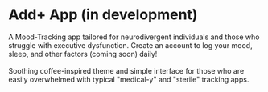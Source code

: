 # Add+ App (in development)
A Mood-Tracking app tailored for neurodivergent individuals and those who struggle with executive dysfunction.
Create an account to log your mood, sleep, and other factors (coming soon) daily!
<br></br>
Soothing coffee-inspired theme and simple interface for those who are easily overwhelmed with typical "medical-y" and "sterile" tracking apps.
